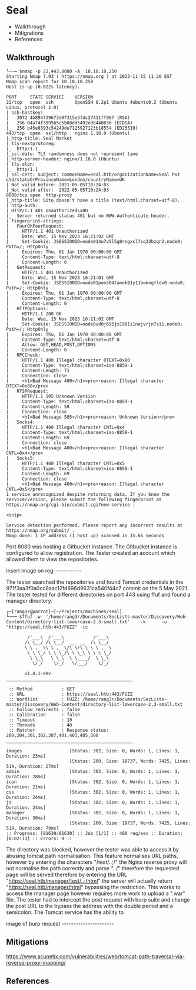 
# Seal

- Walkthrough
- Mitigrations
- References


## Walkthrough

```
└──╼ $nmap -p 22,443,8080 -A  10.10.10.250
Starting Nmap 7.93 ( https://nmap.org ) at 2023-11-15 11:20 EST
Nmap scan report for 10.10.10.250
Host is up (0.022s latency).

PORT     STATE SERVICE    VERSION
22/tcp   open  ssh        OpenSSH 8.2p1 Ubuntu 4ubuntu0.2 (Ubuntu Linux; protocol 2.0)
| ssh-hostkey: 
|   3072 4b894739673d07315e3f4c27411ff967 (RSA)
|   256 04a74f399565c5b08dd5492ed8440036 (ECDSA)
|_  256 b45e8393c54249de7125927123b18554 (ED25519)
443/tcp  open  ssl/http   nginx 1.18.0 (Ubuntu)
|_http-title: Seal Market
| tls-nextprotoneg: 
|_  http/1.1
|_ssl-date: TLS randomness does not represent time
|_http-server-header: nginx/1.18.0 (Ubuntu)
| tls-alpn: 
|_  http/1.1
| ssl-cert: Subject: commonName=seal.htb/organizationName=Seal Pvt Ltd/stateOrProvinceName=London/countryName=UK
| Not valid before: 2021-05-05T10:24:03
|_Not valid after:  2022-05-05T10:24:03
8080/tcp open  http-proxy
|_http-title: Site doesn't have a title (text/html;charset=utf-8).
| http-auth: 
| HTTP/1.1 401 Unauthorized\x0D
|_  Server returned status 401 but no WWW-Authenticate header.
| fingerprint-strings: 
|   FourOhFourRequest: 
|     HTTP/1.1 401 Unauthorized
|     Date: Wed, 15 Nov 2023 16:21:02 GMT
|     Set-Cookie: JSESSIONID=node014o7v5l5g0rsgxsl7sq22bzqn2.node0; Path=/; HttpOnly
|     Expires: Thu, 01 Jan 1970 00:00:00 GMT
|     Content-Type: text/html;charset=utf-8
|     Content-Length: 0
|   GetRequest: 
|     HTTP/1.1 401 Unauthorized
|     Date: Wed, 15 Nov 2023 16:21:01 GMT
|     Set-Cookie: JSESSIONID=node01pem304tamok91y11bwkngfldv0.node0; Path=/; HttpOnly
|     Expires: Thu, 01 Jan 1970 00:00:00 GMT
|     Content-Type: text/html;charset=utf-8
|     Content-Length: 0
|   HTTPOptions: 
|     HTTP/1.1 200 OK
|     Date: Wed, 15 Nov 2023 16:21:02 GMT
|     Set-Cookie: JSESSIONID=node0ud0j695jx1901i1najvrjn7si1.node0; Path=/; HttpOnly
|     Expires: Thu, 01 Jan 1970 00:00:00 GMT
|     Content-Type: text/html;charset=utf-8
|     Allow: GET,HEAD,POST,OPTIONS
|     Content-Length: 0
|   RPCCheck: 
|     HTTP/1.1 400 Illegal character OTEXT=0x80
|     Content-Type: text/html;charset=iso-8859-1
|     Content-Length: 71
|     Connection: close
|     <h1>Bad Message 400</h1><pre>reason: Illegal character OTEXT=0x80</pre>
|   RTSPRequest: 
|     HTTP/1.1 505 Unknown Version
|     Content-Type: text/html;charset=iso-8859-1
|     Content-Length: 58
|     Connection: close
|     <h1>Bad Message 505</h1><pre>reason: Unknown Version</pre>
|   Socks4: 
|     HTTP/1.1 400 Illegal character CNTL=0x4
|     Content-Type: text/html;charset=iso-8859-1
|     Content-Length: 69
|     Connection: close
|     <h1>Bad Message 400</h1><pre>reason: Illegal character CNTL=0x4</pre>
|   Socks5: 
|     HTTP/1.1 400 Illegal character CNTL=0x5
|     Content-Type: text/html;charset=iso-8859-1
|     Content-Length: 69
|     Connection: close
|_    <h1>Bad Message 400</h1><pre>reason: Illegal character CNTL=0x5</pre>
1 service unrecognized despite returning data. If you know the service/version, please submit the following fingerprint at https://nmap.org/cgi-bin/submit.cgi?new-service :

<snip>

Service detection performed. Please report any incorrect results at https://nmap.org/submit/ .
Nmap done: 1 IP address (1 host up) scanned in 15.66 seconds
```

Port 8080 was hosting a Gitbucket instance. The Gitbucket instance is configured to allow registration. The Tester created an account which allowed them to view the repositories. 


insert image on reg------------


The tester searched the repositories and found Tomcat credentials in the 971f3aa3f0a0cc8aac12fd696d9631ca540f44c7 commit on the 5 May 2021. 
The tester tested for different directories on port 443 using ffuf and found a manager directory.

```
┌─[rang3r@parrot]─[~/Projects/machines/seal]
└──╼ $ffuf -w  '/home/rang3r/Documents/SecLists-master/Discovery/Web-Content/directory-list-lowercase-2.3-small.txt'    -k      -u  "https://seal.htb:443/FUZZ" -ic  

        /'___\  /'___\           /'___\       
       /\ \__/ /\ \__/  __  __  /\ \__/       
       \ \ ,__\\ \ ,__\/\ \/\ \ \ \ ,__\      
        \ \ \_/ \ \ \_/\ \ \_\ \ \ \ \_/      
         \ \_\   \ \_\  \ \____/  \ \_\       
          \/_/    \/_/   \/___/    \/_/       

       v1.4.1-dev
________________________________________________

 :: Method           : GET
 :: URL              : https://seal.htb:443/FUZZ
 :: Wordlist         : FUZZ: /home/rang3r/Documents/SecLists-master/Discovery/Web-Content/directory-list-lowercase-2.3-small.txt
 :: Follow redirects : false
 :: Calibration      : false
 :: Timeout          : 10
 :: Threads          : 40
 :: Matcher          : Response status: 200,204,301,302,307,401,403,405,500
________________________________________________

images                  [Status: 302, Size: 0, Words: 1, Lines: 1, Duration: 23ms]
                        [Status: 200, Size: 19737, Words: 7425, Lines: 519, Duration: 27ms]
admin                   [Status: 302, Size: 0, Words: 1, Lines: 1, Duration: 28ms]
icon                    [Status: 302, Size: 0, Words: 1, Lines: 1, Duration: 21ms]
css                     [Status: 302, Size: 0, Words: 1, Lines: 1, Duration: 24ms]
js                      [Status: 302, Size: 0, Words: 1, Lines: 1, Duration: 24ms]
manager                 [Status: 302, Size: 0, Words: 1, Lines: 1, Duration: 30ms]
                        [Status: 200, Size: 19737, Words: 7425, Lines: 519, Duration: 79ms]
:: Progress: [81630/81630] :: Job [1/1] :: 480 req/sec :: Duration: [0:02:13] :: Errors: 0 ::
```

The directory was blocked, however the tester was able to access it by abusing tomcat path normalisation. This feature normalises URL paths, however by entering the characters "/test/..;/" the Nginx reverse proxy will not normalise the path correctly and parse "../" therefore the requested page will be served therefore by entering the URL "https://seal.htb/manager/test/..;/html" the server will actually return "https://seal.htb/manager/html" bypassing the restriction. This works to access the manager page however requires more work to upload a ".war" file. The tester had to intercept the post request with burp suite and change the post URL to the bypass the address with the double period and a semicolon. The Tomcat service has the ability to 

image of burp request ----------------------





## Mitigations 

https://www.acunetix.com/vulnerabilities/web/tomcat-path-traversal-via-reverse-proxy-mapping/
## References
